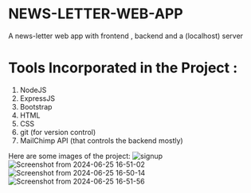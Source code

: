 # NEWS-LETTER-WEB-APP
A news-letter web app with frontend , backend and a (localhost) server

# Tools Incorporated in the Project :
1. NodeJS
2. ExpressJS
3. Bootstrap
4. HTML
5. CSS
6. git (for version control)
7. MailChimp API (that controls the backend mostly)

Here are some images of the project:
![signup](https://github.com/AsadShayan/NEWS-LETTER-WEB-APP/assets/153836414/2d9880a6-2ccd-42e2-ad19-8f651291f55b)
![Screenshot from 2024-06-25 16-51-02](https://github.com/AsadShayan/NEWS-LETTER-WEB-APP/assets/153836414/0556c44e-702b-42e1-b9b4-2438f324ebc9)
![Screenshot from 2024-06-25 16-50-14](https://github.com/AsadShayan/NEWS-LETTER-WEB-APP/assets/153836414/79e85231-fc81-45bd-80ad-de1c7523b664)
![Screenshot from 2024-06-25 16-51-56](https://github.com/AsadShayan/NEWS-LETTER-WEB-APP/assets/153836414/50d16d77-f313-41e8-9119-ca401281495b)
